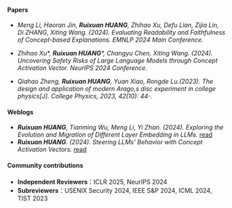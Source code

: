 

#### Papers

- *Meng Li, Haoran Jin, <strong><strong>Ruixuan HUANG</strong></strong>, Zhihao Xu, Defu Lian, Zijia Lin, Di ZHANG, Xiting Wang. (2024). Evaluating Readability and Faithfulness of Concept-based Explanations. EMNLP 2024 Main Conference.*

- *Zhihao Xu\*, <strong><strong>Ruixuan HUANG</strong></strong>\*, Changyu Chen, Xiting Wang. (2024). Uncovering Safety Risks of Large Language Models through Concept Activation Vector. NeurIPS 2024 Conference.* 

- *Qiahao Zheng, <strong><strong>Ruixuan HUANG</strong></strong>, Yuan Xiao, Rongde Lu.(2023). The design and application of modern Arago,s disc experiment  in college physics[J]. College Physics, 2023, 42(10): 44-.*

#### Weblogs

- *<strong><strong>Ruixuan HUANG</strong></strong>, Tianming Wu, Meng Li, Yi Zhan. (2024). Exploring the Evolution and Migration of Different Layer Embedding in LLMs.* [read](https://www.lesswrong.com/posts/4ZGHderZEEmQuCvxR/exploring-the-evolution-and-migration-of-different-layer)
- *<strong><strong>Ruixuan HUANG</strong></strong>. (2024). Steering LLMs' Behavior with Concept Activation Vectors.* [read](https://www.lesswrong.com/posts/ocopJXtcRMHjZxwbm/steering-llms-behavior-with-concept-activation-vectors)

#### Community contributions

- **Independent Reviewers**：ICLR 2025, NeurIPS 2024
- **Subreviewers**：USENIX Security 2024, IEEE S&P 2024, ICML 2024, TIST 2023
